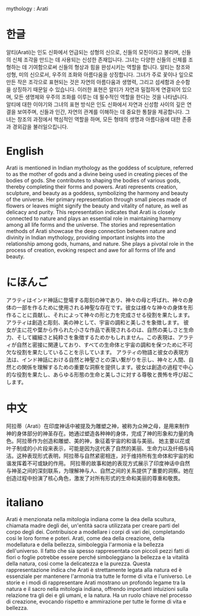 mythology : Arati

# 한글

알티(Arati)는 인도 신화에서 언급되는 성형의 신으로, 신들의 모친이라고 불리며, 신들의 신체 조각을 만드는 데 사용되는 신성한 존재입니다. 그녀는 다양한 신들의 신체를 조형하는 데 기여함으로써 신들의 형상과 힘을 완성시키는 역할을 합니다. 알티는 창조와 성형, 미의 신으로서, 우주의 조화와 아름다움을 상징합니다.
그녀가 주로 꽃이나 잎으로 만든 작은 조각으로 표현되는 것은 자연의 아름다움과 생명력, 그리고 섬세함과 순수함을 상징하기 때문일 수 있습니다. 이러한 표현은 알티가 자연과 밀접하게 연결되어 있으며, 모든 생명체와 우주의 조화를 이루는 데 필수적인 역할을 한다는 것을 나타냅니다.
알티에 대한 이야기와 그녀의 표현 방식은 인도 신화에서 자연과 신성함 사이의 깊은 연결을 보여주며, 신들과 인간, 자연의 관계를 이해하는 데 중요한 통찰을 제공합니다. 그녀는 창조의 과정에서 핵심적인 역할을 하며, 모든 형태의 생명과 아름다움에 대한 존중과 경외감을 불러일으킵니다.

# English

Arati is mentioned in Indian mythology as the goddess of sculpture, referred to as the mother of gods and a divine being used in creating pieces of the bodies of gods. She contributes to shaping the bodies of various gods, thereby completing their forms and powers. Arati represents creation, sculpture, and beauty as a goddess, symbolizing the harmony and beauty of the universe.
Her primary representation through small pieces made of flowers or leaves might signify the beauty and vitality of nature, as well as delicacy and purity. This representation indicates that Arati is closely connected to nature and plays an essential role in maintaining harmony among all life forms and the universe.
The stories and representation methods of Arati showcase the deep connection between nature and divinity in Indian mythology, providing important insights into the relationship among gods, humans, and nature. She plays a pivotal role in the process of creation, evoking respect and awe for all forms of life and beauty.

# にほんご

アラティはインド神話に登場する彫刻の神であり、神々の母と呼ばれ、神々の身体の一部を作るために使用される神聖な存在です。彼女は様々な神々の身体を形作ることに貢献し、それによって神々の形と力を完成させる役割を果たします。アラティは創造と彫刻、美の神として、宇宙の調和と美しさを象徴します。
彼女が主に花や葉から作られた小さな作品で表現されるのは、自然の美しさと生命力、そして繊細さと純粋さを象徴するためかもしれません。この表現は、アラティが自然と密接に関連しており、すべての生命体と宇宙の調和を保つために不可欠な役割を果たしていることを示しています。
アラティの物語と彼女の表現方法は、インド神話における自然と神聖さとの深い繋がりを示し、神々と人間、自然との関係を理解するための重要な洞察を提供します。彼女は創造の過程で中心的な役割を果たし、あらゆる形態の生命と美しさに対する尊敬と畏怖を呼び起こします。

# 中文

阿拉蒂（Arati）在印度神话中被提及为雕塑之神，被称为众神之母，是用来制作神的身体部分的神圣存在。她通过塑造各种神的身体，完成了神的形象和力量的角色。阿拉蒂作为创造和雕塑、美的神，象征着宇宙的和谐与美丽。
她主要以花或叶子制成的小片段来表示，可能是因为这代表了自然的美丽、生命力以及纤细与纯洁。这种表现形式表明，阿拉蒂与自然紧密相连，对于维持所有生命体和宇宙的和谐发挥着不可或缺的作用。
阿拉蒂的故事和她的表现方式展示了印度神话中自然与神圣之间的深刻联系，为理解神与人、自然之间的关系提供了重要的洞察。她在创造过程中扮演了核心角色，激发了对所有形式的生命和美丽的尊重和敬畏。

# italiano

Arati è menzionata nella mitologia indiana come la dea della scultura, chiamata madre degli dei, un'entità sacra utilizzata per creare parti del corpo degli dei. Contribuisce a modellare i corpi di vari dei, completando così le loro forme e poteri. Arati, come dea della creazione, della modellatura e della bellezza, simboleggia l'armonia e la bellezza dell'universo.
Il fatto che sia spesso rappresentata con piccoli pezzi fatti di fiori o foglie potrebbe essere perché simboleggiano la bellezza e la vitalità della natura, così come la delicatezza e la purezza. Questa rappresentazione indica che Arati è strettamente legata alla natura ed è essenziale per mantenere l'armonia tra tutte le forme di vita e l'universo.
Le storie e i modi di rappresentare Arati mostrano un profondo legame tra la natura e il sacro nella mitologia indiana, offrendo importanti intuizioni sulla relazione tra gli dei e gli umani, e la natura. Ha un ruolo chiave nel processo di creazione, evocando rispetto e ammirazione per tutte le forme di vita e bellezza.
